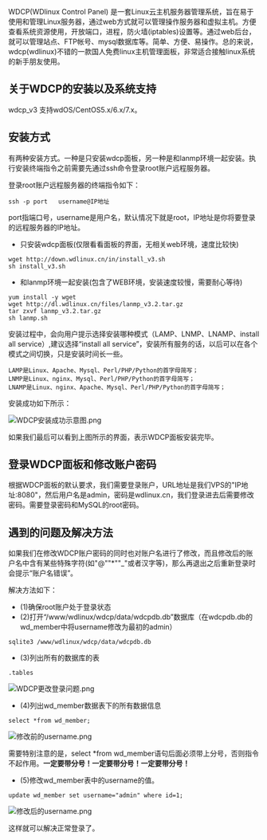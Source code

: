 WDCP(WDlinux Control Panel) 是一套Linux云主机服务器管理系统，旨在易于使用和管理Linux服务器，通过web方式就可以管理操作服务器和虚拟主机。方便查看系统资源使用，开放端口，进程，防火墙(iptables)设置等。通过web后台，就可以管理站点、FTP帐号、mysql数据库等。简单、方便、易操作。总的来说，wdcp(wdlinux)不错的一款国人免费linux主机管理面板，非常适合接触linux系统的新手朋友使用。

## 关于WDCP的安装以及系统支持

wdcp_v3 支持wdOS/CentOS5.x/6.x/7.x。

## 安装方式

有两种安装方式。一种是只安装wdcp面板，另一种是和lanmp环境一起安装。执行安装终端指令之前需要先通过ssh命令登录root账户远程服务器。

登录root账户远程服务器的终端指令如下：

```
ssh -p port   username@IP地址
```
port指端口号，username是用户名，默认情况下就是root，IP地址是你将要登录的远程服务器的IP地址。

* 只安装wdcp面板(仅限看看面板的界面，无相关web环境，速度比较快)

```
wget http://down.wdlinux.cn/in/install_v3.sh
sh install_v3.sh
```

* 和lanmp环境一起安装(包含了WEB环境，安装速度较慢，需要耐心等待)

```
yum install -y wget
wget http://dl.wdlinux.cn/files/lanmp_v3.2.tar.gz
tar zxvf lanmp_v3.2.tar.gz
sh lanmp.sh
```

安装过程中，会向用户提示选择安装哪种模式（LAMP、LNMP、LNAMP、install all service）,建议选择“install all service”，安装所有服务的话，以后可以在各个模式之间切换，只是安装时间长一些。

```
LAMP是Linux、Apache、Mysql、Perl/PHP/Python的首字母简写；
LNMP是Linux、nginx、Mysql、Perl/PHP/Python的首字母简写；
LNAMP是Linux、nginx、Apache、Mysql、Perl/PHP/Python的首字母简写；
```

安装成功如下所示：

![WDCP安装成功示意图.png](https://upload-images.jianshu.io/upload_images/4164292-af3f6804423f3426.png?imageMogr2/auto-orient/strip%7CimageView2/2/w/1240)

如果我们最后可以看到上图所示的界面，表示WDCP面板安装完毕。


## 登录WDCP面板和修改账户密码

根据WDCP面板的默认要求，我们需要登录账户，URL地址是我们VPS的"IP地址:8080"，然后用户名是admin，密码是wdlinux.cn，我们登录进去后需要修改密码。需要登录密码和MySQL的root密码。


## 遇到的问题及解决方法

如果我们在修改WDCP账户密码的同时也对账户名进行了修改，而且修改后的账户名中含有某些特殊字符(如"@""*""_"或者汉字等)，那么再退出之后重新登录时会提示“账户名错误”。

解决方法如下：

* (1)确保root账户处于登录状态
* (2)打开“/www/wdlinux/wdcp/data/wdcpdb.db”数据库（在wdcpdb.db的wd_member中将username修改为最初的admin）

```
sqlite3 /www/wdlinux/wdcp/data/wdcpdb.db
```
* (3)列出所有的数据库的表

```
.tables
```

![WDCP更改登录问题.png](https://upload-images.jianshu.io/upload_images/4164292-39459604dfb48a30.png?imageMogr2/auto-orient/strip%7CimageView2/2/w/1240)

* (4)列出wd_member数据表下的所有数据信息

```
select *from wd_member;
```

![修改前的username.png](https://upload-images.jianshu.io/upload_images/4164292-7d8af20268214d2e.png?imageMogr2/auto-orient/strip%7CimageView2/2/w/1240)

需要特别注意的是，select *from wd_member语句后面必须带上分号，否则指令不起作用。**一定要带分号！一定要带分号！一定要带分号！**

* (5)修改wd_member表中的username的值。

```
update wd_member set username="admin" where id=1;
```

![修改后的username.png](https://upload-images.jianshu.io/upload_images/4164292-54c38f9deb2700b1.png?imageMogr2/auto-orient/strip%7CimageView2/2/w/1240)

这样就可以解决正常登录了。



















